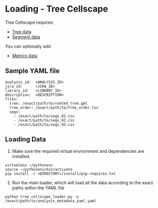 # Loading - Tree Cellscape

Tree Cellscape requires:

* [Tree data](../commmon/README.md#tree-loader)
* [Segment data](../commmon/README.md#segments-loader)

You can optionally add

* [Metrics data](../common/README.md#metrics-loader)

## Sample YAML file

```
analysis_id:  <ANALYSIS_ID>
jira_id:      <JIRA_ID>
library_id:   <LIBRARY_ID>
description:  <DESCRIPTION>
files:
  tree: /exact/path/to/rooted_tree.gml
  tree_order: /exact/path/to/tree_order.tsv
  segs:
    - /exact/path/to/segs_01.csv
    - /exact/path/to/segs_02.csv
    - /exact/path/to/segs_03.csv
```

## Loading Data

1. Make sure the required virtual environment and dependencies are installed.

```
virtualenv ~/pythonenv
source ~/pythonenv/bin/activate
pip install -r <DIRECTORY>/install/pip-requires.txt
```

2. Run the main loader, which will load all the data according to the exact paths within the YAML file

```
python tree_cellscape_loader.py -y /exact/path/to/analysis_metadata_yaml.yaml
```
